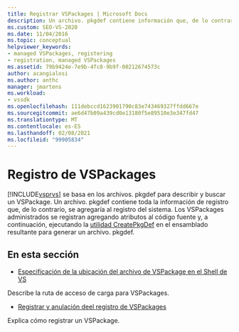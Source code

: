 ```yaml
---
title: Registrar VSPackages | Microsoft Docs
description: Un archivo. pkgdef contiene información que, de lo contrario, se agregaría al registro del sistema. Obtenga información sobre cómo Visual Studio usa los archivos. pkgdef para describir o localizar un VSPackage.
ms.custom: SEO-VS-2020
ms.date: 11/04/2016
ms.topic: conceptual
helpviewer_keywords:
- managed VSPackages, registering
- registration, managed VSPackages
ms.assetid: 79b9424e-7e9b-4fc8-9b9f-00212674573c
author: acangialosi
ms.author: anthc
manager: jmartens
ms.workload:
- vssdk
ms.openlocfilehash: 111debccd1623901790c83e743469327ffdd667e
ms.sourcegitcommit: ae6d47b09a439cd0e13180f5e89510e3e347fd47
ms.translationtype: MT
ms.contentlocale: es-ES
ms.lasthandoff: 02/08/2021
ms.locfileid: "99905834"
---
```

# <a name="registering-vspackages"></a>Registro de VSPackages
[!INCLUDE[vsprvs](../../code-quality/includes/vsprvs_md.md)] se basa en los archivos. pkgdef para describir y buscar un VSPackage. Un archivo. pkgdef contiene toda la información de registro que, de lo contrario, se agregaría al registro del sistema. Los VSPackages administrados se registran agregando atributos al código fuente y, a continuación, ejecutando la [utilidad CreatePkgDef](../../extensibility/internals/createpkgdef-utility.md) en el ensamblado resultante para generar un archivo. pkgdef.

## <a name="in-this-section"></a>En esta sección
- [Especificación de la ubicación del archivo de VSPackage en el Shell de VS](../../extensibility/internals/specifying-vspackage-file-location-to-the-vs-shell.md)

 Describe la ruta de acceso de carga para VSPackages.

- [Registrar y anulación deel registro de VSPackages](../../extensibility/registering-and-unregistering-vspackages.md)

 Explica cómo registrar un VSPackage.
